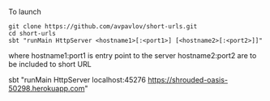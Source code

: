 To launch
  
    git clone https://github.com/avpavlov/short-urls.git
    cd short-urls
    sbt "runMain HttpServer <hostname1>[:<port1>] [<hostname2>[:<port2>]]"

where
    hostname1:port1 is entry point to the server
    hostname2:port2 are to be included to short URL

sbt "runMain HttpServer localhost:45276 https://shrouded-oasis-50298.herokuapp.com"
